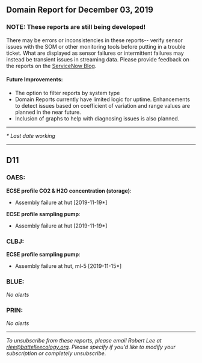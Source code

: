 ## Domain Report for December 03, 2019


### NOTE: These reports are still being developed!
There may be errors or inconsistencies in these reports-- verify sensor issues with the SOM or other monitoring tools before putting in a trouble ticket. What are displayed as sensor failures or intermittent failures may instead be transient issues in streaming data.
Please provide feedback on the reports on the [ServiceNow Blog](https://neon.service-now.com/community?id=community_blog&sys_id=9b4fbe8adbed734017ecf9041d9619be).

#### Future Improvements: 
 - The option to filter reports by system type 
 - Domain Reports currently have limited logic for uptime. Enhancements to detect issues based on coefficient of variation and range values are planned in the near future.
 - Inclusion of graphs to help with diagnosing issues is also planned.

***

_* Last date working_

***
## D11

### OAES:

**ECSE profile CO2 & H2O concentration (storage)**:
 - Assembly failure at hut [2019-11-19*]

**ECSE profile sampling pump**:
 - Assembly failure at hut [2019-11-19*]

### CLBJ:

**ECSE profile sampling pump**:
 - Assembly failure at hut, ml-5 [2019-11-15*]

### BLUE:

_No alerts_

### PRIN:

_No alerts_

***

_To unsubscribe from these reports, please email Robert Lee at rlee@battelleecology.org. Please specify if you'd like to modify your subscription or completely unsubscribe._
